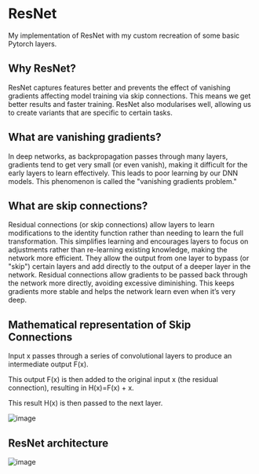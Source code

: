 # ResNet
My implementation of ResNet with my custom recreation of some basic Pytorch layers.

## Why ResNet?
ResNet captures features better and prevents the effect of vanishing gradients affecting model training via skip connections. This means we get better results and faster training.
ResNet also modularises well, allowing us to create variants that are specific to certain tasks.

## What are vanishing gradients?
In deep networks, as backpropagation passes through many layers, gradients tend to get very small (or even vanish), making it difficult for the early layers to learn effectively. This leads to poor learning by our DNN models. This phenomenon is called the "vanishing gradients problem."

## What are skip connections?
Residual connections (or skip connections) allow layers to learn modifications to the identity function rather than needing to learn the full transformation. This simplifies learning and encourages layers to focus on adjustments rather than re-learning existing knowledge, making the network more efficient. They allow the output from one layer to bypass (or "skip") certain layers and add directly to the output of a deeper layer in the network. Residual connections allow gradients to be passed back through the network more directly, avoiding excessive diminishing. This keeps gradients more stable and helps the network learn even when it’s very deep. 

## Mathematical representation of Skip Connections

Input x passes through a series of convolutional layers to produce an intermediate output F(x).

This output F(x) is then added to the original input x (the residual connection), resulting in H(x)=F(x) + x.

This result H(x) is then passed to the next layer.

![image](https://github.com/user-attachments/assets/de5bd833-3baf-4074-a85a-04d18bc3d590)

## ResNet architecture

![image](https://github.com/user-attachments/assets/c5e2f1e4-6665-4afd-978b-8b2d8d76ec51)






